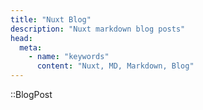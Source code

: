 ```yaml
---
title: "Nuxt Blog"
description: "Nuxt markdown blog posts"
head:
  meta:
    - name: "keywords"
      content: "Nuxt, MD, Markdown, Blog"
---
```


::BlogPost
